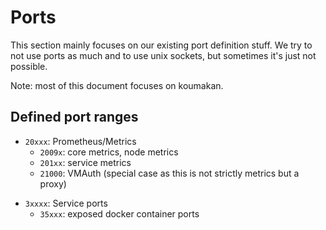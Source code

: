 # Ports

This section mainly focuses on our existing port definition stuff.
We try to not use ports as much and to use unix sockets, but sometimes it's just not possible.

Note: most of this document focuses on koumakan.

## Defined port ranges

- `20xxx`: Prometheus/Metrics
  - `2009x`: core metrics, node metrics
  - `201xx`: service metrics
  - `21000`: VMAuth (special case as this is not strictly metrics but a proxy)
<!-- note: grafana uses unix sockets instead. -->

- `3xxxx`: Service ports
  - `35xxx`: exposed docker container ports
